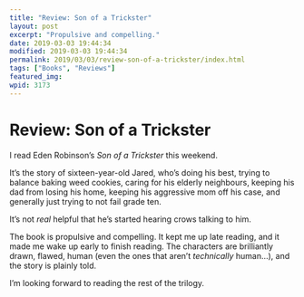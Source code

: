```yaml
---
title: "Review: Son of a Trickster"
layout: post
excerpt: "Propulsive and compelling."
date: 2019-03-03 19:44:34
modified: 2019-03-03 19:44:34
permalink: 2019/03/03/review-son-of-a-trickster/index.html
tags: ["Books", "Reviews"]
featured_img: 
wpid: 3173
---
```


# Review: Son of a Trickster

I read Eden Robinson’s *Son of a Trickster* this weekend.

It’s the story of sixteen-year-old Jared, who’s doing his best, trying to balance baking weed cookies, caring for his elderly neighbours, keeping his dad from losing his home, keeping his aggressive mom off his case, and generally just trying to not fail grade ten.

It’s not *real* helpful that he’s started hearing crows talking to him.

The book is propulsive and compelling. It kept me up late reading, and it made me wake up early to finish reading. The characters are brilliantly drawn, flawed, human (even the ones that aren’t *technically* human…), and the story is plainly told.

I’m looking forward to reading the rest of the trilogy.